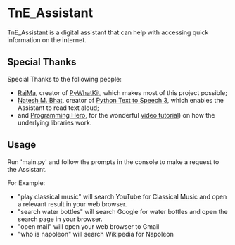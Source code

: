 # TnE_Assistant

TnE_Assistant is a digital assistant that can help with accessing quick information on the internet.

## Special Thanks

Special Thanks to the following people:
* [RajMa](https://pypi.org/user/RajMa/), creator of [PyWhatKit](https://pypi.org/project/pywhatkit/), which makes most of this project possible;
* [Natesh M. Bhat](https://pypi.org/user/nateshmbhat/), creator of [Python Text to Speech 3](https://pypi.org/project/pyttsx3/), which enables the Assistant to read text aloud;
* and [Programming Hero](https://www.youtube.com/channel/UCStj-ORBZ7TGK1FwtGAUgbQ), for the wonderful [video tutorial](https://www.youtube.com/watch?v=AWvsXxDtEkU)) on how the underlying libraries work.

## Usage

Run 'main.py' and follow the prompts in the console to make a request to the Assistant.

For Example:
* "play classical music" will search YouTube for Classical Music and open a relevant result in your web browser.
* "search water bottles" will search Google for water bottles and open the search page in your browser.
* "open mail" will open your web browser to Gmail
* "who is napoleon" will search Wikipedia for Napoleon

